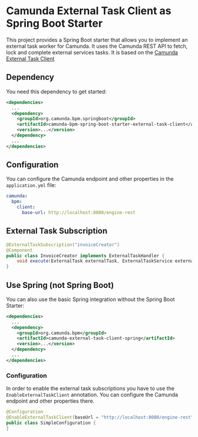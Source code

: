 # Camunda External Task Client as Spring Boot Starter

This project provides a Spring Boot starter that allows you to implement an external task worker for Camunda. It uses the Camunda REST API to fetch, lock and complete external services tasks. 
It is based on the [Camunda External Task Client](https://github.com/camunda/camunda-bpm-platform/clients/java)

## Dependency

You need this dependency to get started:

```xml
<dependencies>
  ...
  <dependency>
    <groupId>org.camunda.bpm.springboot</groupId>
    <artifactId>camunda-bpm-spring-boot-starter-external-task-client</artifactId>
    <version>...</version>
  </dependency>
  ...
</dependencies>
```

## Configuration

You can configure the Camunda endpoint and other properties in the `application.yml` file:

```yaml
camunda:
  bpm:
    client:
      base-url: http://localhost:8080/engine-rest
```

## External Task Subscription

  ```java
  @ExternalTaskSubscription("invoiceCreator")
  @Component
  public class InvoiceCreator implements ExternalTaskHandler {
      void execute(ExternalTask externalTask, ExternalTaskService externalTaskService);
  }
  ```

## Use Spring (not Spring Boot)

You can also use the basic Spring integration without the Spring Boot Starter:

```xml
<dependencies>
  ...
  <dependency>
    <groupId>org.camunda.bpm</groupId>
    <artifactId>camunda-external-task-client-spring</artifactId>
    <version>...</version>
  </dependency>
  ...
</dependencies>
```

### Configuration

In order to enable the external task subscriptions you have to use the `EnableExternalTaskClient` annotation. 
You can configure the Camunda endpoint and other properties there.

```java
@Configuration
@EnableExternalTaskClient(baseUrl = "http://localhost:8080/engine-rest")
public class SimpleConfiguration {
}
```
